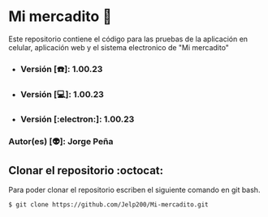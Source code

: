 # Mi mercadito :shopping_cart:
Este repositorio contiene el código para las pruebas de la aplicación en celular, aplicación web y el sistema electronico de "Mi mercadito"

-   ### Versión [:phone:]:      1.00.23
-   ### Versión [:computer:]:   1.00.23
-   ### Versión [:electron:]:   1.00.23
### Autor(es) [:alien:]:    Jorge Peña

## Clonar el repositorio :octocat:
Para poder clonar el repositorio escriben el siguiente comando en git bash.
```git
$ git clone https://github.com/Jelp200/Mi-mercadito.git
```